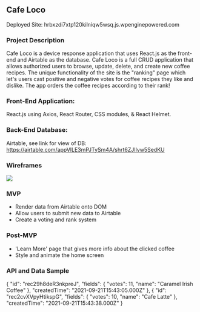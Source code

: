 ## Cafe Loco
Deployed Site:
hrbxzdi7xtp120kilniqw5wsq.js.wpenginepowered.com

### Project Description

Cafe Loco is a device response application that uses React.js as the front-end and Airtable as the database. Cafe Loco is a full CRUD application that allows authorized users to browse, update, delete, and create new coffee recipes. The unique functionality of the site is the "ranking" page which let's users cast positive and negative votes for coffee recipes they like and dislike. The app orders the coffee recipes according to their rank!


### Front-End Application:
React.js using Axios, React Router, CSS modules, & React Helmet.

### Back-End Database:
Airtable, see link for view of DB: https://airtable.com/appVlLE3mPJTySm4A/shrt6ZJlIvw5SedKU

### Wireframes
![](https://i.ibb.co/yn1Ztjv/Screen-Shot-2021-09-27-at-4-35-14-PM.png)


### MVP
- Render data from Airtable onto DOM
- Allow users to submit new data to Airtable
- Create a voting and rank system

### Post-MVP
- 'Learn More' page that gives more info about the clicked coffee
- Style and animate the home screen

### API and Data Sample
{
            "id": "rec29h8deR3nkpreJ",
            "fields": {
                "votes": 11,
                "name": "Caramel Irish Coffee"
            },
            "createdTime": "2021-09-21T15:43:05.000Z"
        },
        {
            "id": "rec2cvXVpyHtikspG",
            "fields": {
                "votes": 10,
                "name": "Cafe Latte"
            },
            "createdTime": "2021-09-21T15:43:38.000Z"
        }
